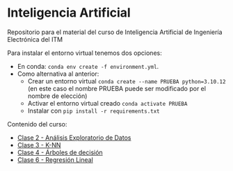 # Inteligencia Artificial

Repositorio para el material del curso de Inteligencia Artificial de Ingeniería Electrónica del ITM

Para instalar el entorno virtual tenemos dos opciones:

- En conda: `conda env create -f environment.yml`. 
- Como alternativa al anterior:
  - Crear un entorno virtual `conda create --name PRUEBA python=3.10.12` (en este caso el nombre PRUEBA puede ser modificado por el nombre de elección)
  - Activar el entorno virtual creado `conda activate PRUEBA`
  - Instalar con `pip install -r requirements.txt`

Contenido del curso:

- [Clase 2 - Análisis Exploratorio de Datos](/Clase02/EDA.ipynb)
- [Clase 3 - K-NN](/Clase03/kNearestNeighbors.ipynb)
- [Clase 4 - Árboles de decisión](/Clase04/DecisionTrees.ipynb)
- [Clase 6 - Regresión Lineal](/Clase06/RegresionLineal.ipynb)
